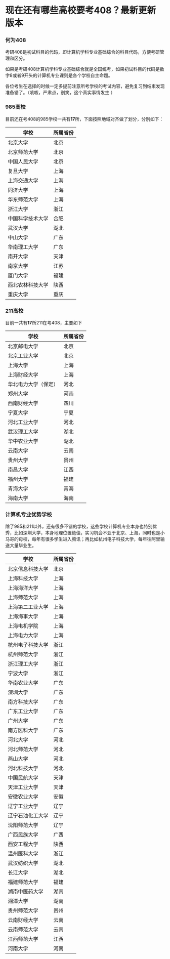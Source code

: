 # 现在还有哪些高校要考408？最新更新版本

### 何为408

考研408是初试科目的代码，即计算机学科专业基础综合的科目代码，方便考研管理和区分。

如果是考研408计算机学科专业基础综合就是全国统考，如果初试科目的代码是数字8或者9开头的计算机专业课则是各个学校自主命题。

各位考生在选择的时候一定多提前注意所考学校的考试内容，避免复习到结束发现准备错了。（咳咳，严肃点，别笑，这个真实事情发生 ） 



### 985高校



目前还在考408的985学校一共有**17**所，下面按照地域对齐做了划分，分别如下：

| 学校             | 所属省份 |
| ---------------- | -------- |
| 北京大学         | 北京     |
| 北京师范大学     | 北京     |
| 中国人民大学     | 北京     |
| 复旦大学         | 上海     |
| 上海交通大学     | 上海     |
| 同济大学         | 上海     |
| 华东师范大学     | 上海     |
| 浙江大学         | 浙江     |
| 中国科学技术大学 | 合肥     |
| 武汉大学         | 湖北     |
| 中山大学         | 广东     |
| 华南理工大学     | 广东     |
| 南开大学         | 天津     |
| 南京大学         | 江苏     |
| 厦门大学         | 福建     |
| 西北农林科技大学 | 陕西     |
| 重庆大学         | 重庆     |



### 211高校

目前一共有**17**所211在考408，主要如下

| 学校                 | 所属省份 |
| -------------------- | -------- |
| 北京邮电大学         | 北京     |
| 北京工业大学         | 北京     |
| 上海大学             | 上海     |
| 上海财经大学         | 上海     |
| 华北电力大学（保定） | 河北     |
| 郑州大学             | 河南     |
| 西南财经大学         | 四川     |
| 宁夏大学             | 宁夏     |
| 河北工业大学         | 河北     |
| 武汉理工大学         | 湖北     |
| 华中农业大学         | 湖北     |
| 云南大学             | 云南     |
| 贵州大学             | 贵州     |
| 南昌大学             | 江西     |
| 福州大学             | 福建     |
| 青海大学             | 青海     |
| 海南大学             | 海南     |

### 计算机专业优势学校

除了985和211以外，还有很多不错的学校，这些学校计算机专业本身也特别优秀，比如深圳大学，本身地理位置绝佳，实习机会不亚于北京、上海，同时也是小马哥的母校，每年有很多学生进入腾讯；再比如杭州电子科技大学，每年往阿里输送大量毕业生。

| 学校             | 所属省份 |
| ---------------- | -------- |
| 北京信息科技大学 | 北京     |
| 上海科技大学     | 上海     |
| 上海海洋大学     | 上海     |
| 上海师范大学     | 上海     |
| 上海第二工业大学 | 上海     |
| 上海海事大学     | 上海     |
| 上海电机学院     | 上海     |
| 上海电力大学     | 上海     |
| 杭州电子科技大学 | 浙江     |
| 杭州师范大学     | 浙江     |
| 浙江理工大学     | 浙江     |
| 宁波大学         | 浙江     |
| 华南农业大学     | 广东     |
| 深圳大学         | 广东     |
| 南方科技大学     | 广东     |
| 广东工业大学     | 广东     |
| 广州大学         | 广东     |
| 南方医科大学     | 广东     |
| 河北大学         | 河北     |
| 河北师范大学     | 河北     |
| 燕山大学         | 河北     |
| 河北科技大学     | 河北     |
| 中国民航大学     | 天津     |
| 天津工业大学     | 天津     |
| 安徽农业大学     | 安徽     |
| 辽宁工业大学     | 辽宁     |
| 辽宁石油化工大学 | 辽宁     |
| 沈阳师范大学     | 辽宁     |
| 广西民族大学     | 广西     |
| 西安工程大学     | 陕西     |
| 温州医科大学     | 浙江     |
| 武汉纺织大学     | 湖北     |
| 长江大学         | 湖北     |
| 福建师范大学     | 福建     |
| 湖南中医药大学   | 湖南     |
| 湘潭大学         | 湖南     |
| 贵州师范大学     | 贵州     |
| 云南财经大学     | 云南     |
| 云南师范大学     | 云南     |
| 江西师范大学     | 江西     |
| 河南大学         | 河南     |


